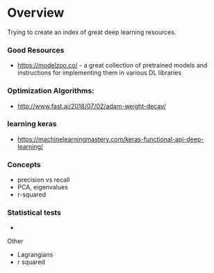 # Overview
Trying to create an index of great deep learning resources.

### Good Resources
- https://modelzoo.co/ - a great collection of pretrained models and instructions for implementing them in various DL libraries

### Optimization Algorithms:
- http://www.fast.ai/2018/07/02/adam-weight-decay/

### learning keras
- https://machinelearningmastery.com/keras-functional-api-deep-learning/

### Concepts
- precision vs recall
- PCA, eigenvalues
- r-squared

### Statistical tests
- 

Other 
- Lagrangians
- r squared
